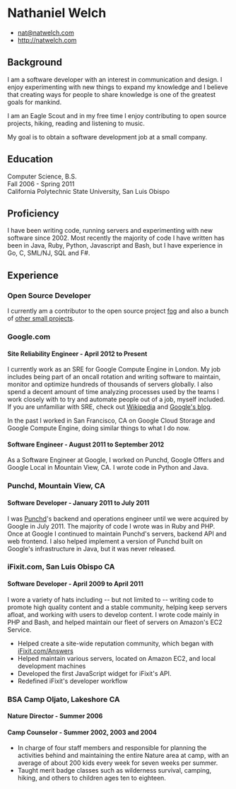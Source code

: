 # Nathaniel Welch

 * <nat@natwelch.com>
 * <http://natwelch.com>

## Background

I am a software developer with an interest in communication and design. I enjoy experimenting with new things to expand my knowledge and I believe that creating ways for people to share knowledge is one of the greatest goals for mankind. 

I am an Eagle Scout and in my free time I enjoy contributing to open source projects, hiking, reading and listening to music.

My goal is to obtain a software development job at a small company.

## Education

Computer Science, B.S.  
Fall 2006 - Spring 2011  
California Polytechnic State University, San Luis Obispo  

## Proficiency

I have been writing code, running servers and experimenting with new software since 2002. Most recently the majority of code I have written has been in Java, Ruby, Python, Javascript and Bash, but I have experience in Go, C, SML/NJ, SQL and F#.

## Experience

### Open Source Developer

I currently am a contributor to the open source project [fog](http://fog.io) and also a bunch of [other small projects](https://icco.github.io/).

### Google.com

#### Site Reliability Engineer - April 2012 to Present

I currently work as an SRE for Google Compute Engine in London. My job includes being part of an oncall rotation and writing software to maintain, monitor and optimize hundreds of thousands of servers globally. I also spend a decent amount of time analyzing processes used by the teams I work closely with to try and automate people out of a job, myself included. If you are unfamiliar with SRE, check out [Wikipedia](https://en.wikipedia.org/wiki/Reliability_engineering) and [Google's blog](http://googleforstudents.blogspot.com/2012/06/site-reliability-engineers-worlds-most.html).

In the past I worked in San Francisco, CA on Google Cloud Storage and Google Compute Engine, doing similar things to what I do now.

#### Software Engineer - August 2011 to September 2012

As a Software Engineer at Google, I worked on Punchd, Google Offers and Google Local in Mountain View, CA. I wrote code in Python and Java.

### Punchd, Mountain View, CA

#### Software Developer - January 2011 to July 2011

I was [Punchd](http://getpunchd.com)'s backend and operations engineer until we were acquired by Google in July 2011. The majority of code I wrote was in Ruby and PHP. Once at Google I continued to maintain Punchd's servers, backend API and web frontend. I also helped implement a version of Punchd built on Google's infrastructure in Java, but it was never released.

### iFixit.com, San Luis Obispo CA

#### Software Developer - April 2009 to April 2011

I wore a variety of hats including -- but not limited to -- writing code to promote high quality content and a stable community, helping keep servers afloat, and working with users to develop content. I wrote code mainly in PHP and Bash, and helped maintain our fleet of servers on Amazon's EC2 Service. 

 * Helped create a site-wide reputation community, which began with [iFixit.com/Answers](http://ifixit.com/Answers)
 * Helped maintain various servers, located on Amazon EC2, and local development machines
 * Developed the first JavaScript widget for iFixit's API.
 * Redefined iFixit's developer workflow

<!--
### Adobe Systems Incorporated, San Francisco CA

#### Dreamweaver Quality Engineering Intern - Summer 2007 and 2008

 * Tested both daily builds and released versions of Dreamweaver against various operating systems - including Mac OSX 10.4, Mac OSX 10.5, Windows Vista, and Windows XP.
 * Helped maintain the Server Matrix, Bug-base, and test a new test case application
 * Helped develop and test the Web Widgets Feature for Dreamweaver CS4, which won the "Dreamweaver Community Feature of the Year" award in 2008.
-->

### BSA Camp Oljato, Lakeshore CA

#### Nature Director - Summer 2006
#### Camp Counselor - Summer 2002, 2003 and 2004

 * In charge of four staff members and responsible for planning the activities behind and maintaining the entire Nature area at camp, with an average of about 200 kids every week for seven weeks per summer.
 * Taught merit badge classes such as wilderness survival, camping, hiking, and others to children ages ten to eighteen.

